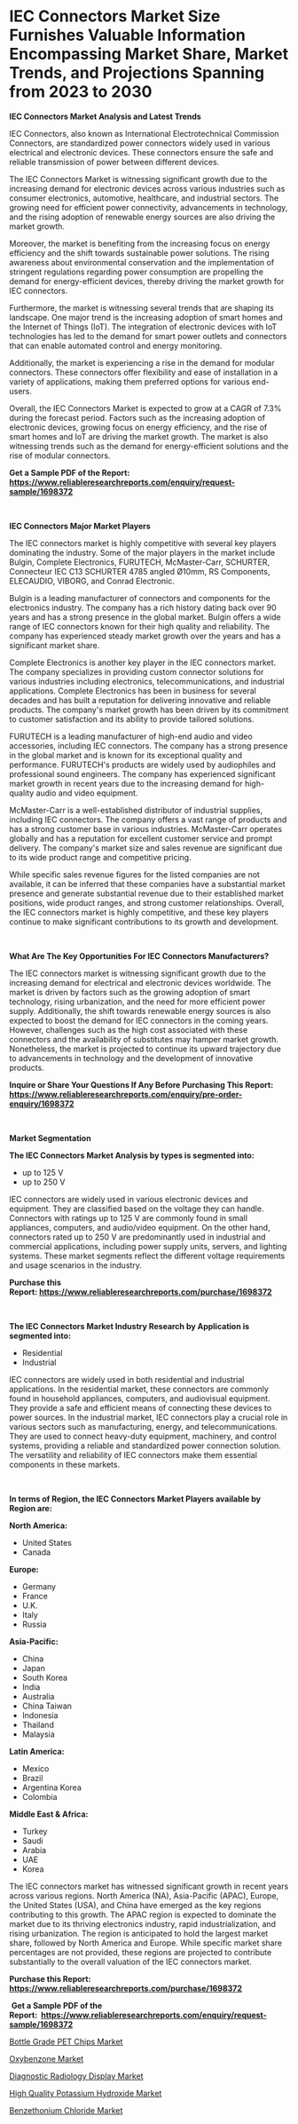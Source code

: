 <p><h1>IEC Connectors Market Size Furnishes Valuable Information Encompassing Market Share, Market Trends, and Projections Spanning from 2023 to 2030</h1></p><p><strong>IEC Connectors Market Analysis and Latest Trends</strong></p>
<p><p>IEC Connectors, also known as International Electrotechnical Commission Connectors, are standardized power connectors widely used in various electrical and electronic devices. These connectors ensure the safe and reliable transmission of power between different devices.</p><p>The IEC Connectors Market is witnessing significant growth due to the increasing demand for electronic devices across various industries such as consumer electronics, automotive, healthcare, and industrial sectors. The growing need for efficient power connectivity, advancements in technology, and the rising adoption of renewable energy sources are also driving the market growth.</p><p>Moreover, the market is benefiting from the increasing focus on energy efficiency and the shift towards sustainable power solutions. The rising awareness about environmental conservation and the implementation of stringent regulations regarding power consumption are propelling the demand for energy-efficient devices, thereby driving the market growth for IEC connectors.</p><p>Furthermore, the market is witnessing several trends that are shaping its landscape. One major trend is the increasing adoption of smart homes and the Internet of Things (IoT). The integration of electronic devices with IoT technologies has led to the demand for smart power outlets and connectors that can enable automated control and energy monitoring.</p><p>Additionally, the market is experiencing a rise in the demand for modular connectors. These connectors offer flexibility and ease of installation in a variety of applications, making them preferred options for various end-users.</p><p>Overall, the IEC Connectors Market is expected to grow at a CAGR of 7.3% during the forecast period. Factors such as the increasing adoption of electronic devices, growing focus on energy efficiency, and the rise of smart homes and IoT are driving the market growth. The market is also witnessing trends such as the demand for energy-efficient solutions and the rise of modular connectors.</p></p>
<p><strong>Get a Sample PDF of the Report:&nbsp; <a href="https://www.reliableresearchreports.com/enquiry/request-sample/1698372">https://www.reliableresearchreports.com/enquiry/request-sample/1698372</a></strong></p>
<p>&nbsp;</p>
<p><strong>IEC Connectors Major Market Players</strong></p>
<p><p>The IEC connectors market is highly competitive with several key players dominating the industry. Some of the major players in the market include Bulgin, Complete Electronics, FURUTECH, McMaster-Carr, SCHURTER, Connecteur IEC C13 SCHURTER 4785 angled Ø10mm, RS Components, ELECAUDIO, VIBORG, and Conrad Electronic.</p><p>Bulgin is a leading manufacturer of connectors and components for the electronics industry. The company has a rich history dating back over 90 years and has a strong presence in the global market. Bulgin offers a wide range of IEC connectors known for their high quality and reliability. The company has experienced steady market growth over the years and has a significant market share.</p><p>Complete Electronics is another key player in the IEC connectors market. The company specializes in providing custom connector solutions for various industries including electronics, telecommunications, and industrial applications. Complete Electronics has been in business for several decades and has built a reputation for delivering innovative and reliable products. The company's market growth has been driven by its commitment to customer satisfaction and its ability to provide tailored solutions.</p><p>FURUTECH is a leading manufacturer of high-end audio and video accessories, including IEC connectors. The company has a strong presence in the global market and is known for its exceptional quality and performance. FURUTECH's products are widely used by audiophiles and professional sound engineers. The company has experienced significant market growth in recent years due to the increasing demand for high-quality audio and video equipment.</p><p>McMaster-Carr is a well-established distributor of industrial supplies, including IEC connectors. The company offers a vast range of products and has a strong customer base in various industries. McMaster-Carr operates globally and has a reputation for excellent customer service and prompt delivery. The company's market size and sales revenue are significant due to its wide product range and competitive pricing.</p><p>While specific sales revenue figures for the listed companies are not available, it can be inferred that these companies have a substantial market presence and generate substantial revenue due to their established market positions, wide product ranges, and strong customer relationships. Overall, the IEC connectors market is highly competitive, and these key players continue to make significant contributions to its growth and development.</p></p>
<p>&nbsp;</p>
<p><strong>What Are The Key Opportunities For IEC Connectors Manufacturers?</strong></p>
<p><p>The IEC connectors market is witnessing significant growth due to the increasing demand for electrical and electronic devices worldwide. The market is driven by factors such as the growing adoption of smart technology, rising urbanization, and the need for more efficient power supply. Additionally, the shift towards renewable energy sources is also expected to boost the demand for IEC connectors in the coming years. However, challenges such as the high cost associated with these connectors and the availability of substitutes may hamper market growth. Nonetheless, the market is projected to continue its upward trajectory due to advancements in technology and the development of innovative products.</p></p>
<p><strong>Inquire or Share Your Questions If Any Before Purchasing This Report: <a href="https://www.reliableresearchreports.com/enquiry/pre-order-enquiry/1698372">https://www.reliableresearchreports.com/enquiry/pre-order-enquiry/1698372</a></strong></p>
<p>&nbsp;</p>
<p><strong>Market Segmentation</strong></p>
<p><strong>The IEC Connectors Market Analysis by types is segmented into:</strong></p>
<p><ul><li>up to 125 V</li><li>up to 250 V</li></ul></p>
<p><p>IEC connectors are widely used in various electronic devices and equipment. They are classified based on the voltage they can handle. Connectors with ratings up to 125 V are commonly found in small appliances, computers, and audio/video equipment. On the other hand, connectors rated up to 250 V are predominantly used in industrial and commercial applications, including power supply units, servers, and lighting systems. These market segments reflect the different voltage requirements and usage scenarios in the industry.</p></p>
<p><strong>Purchase this Report:&nbsp;<a href="https://www.reliableresearchreports.com/purchase/1698372">https://www.reliableresearchreports.com/purchase/1698372</a></strong></p>
<p>&nbsp;</p>
<p><strong>The IEC Connectors Market Industry Research by Application is segmented into:</strong></p>
<p><ul><li>Residential</li><li>Industrial</li></ul></p>
<p><p>IEC connectors are widely used in both residential and industrial applications. In the residential market, these connectors are commonly found in household appliances, computers, and audiovisual equipment. They provide a safe and efficient means of connecting these devices to power sources. In the industrial market, IEC connectors play a crucial role in various sectors such as manufacturing, energy, and telecommunications. They are used to connect heavy-duty equipment, machinery, and control systems, providing a reliable and standardized power connection solution. The versatility and reliability of IEC connectors make them essential components in these markets.</p></p>
<p>&nbsp;</p>
<p><strong>In terms of Region, the IEC Connectors Market Players available by Region are:</strong></p>
<p>
    <p> <strong> North America: </strong>
        <ul>
            <li>United States</li>
            <li>Canada</li>
        </ul>
        </p> 
    <p> <strong> Europe: </strong>
        <ul>
            <li>Germany</li>
            <li>France</li>
            <li>U.K.</li>
            <li>Italy</li>
            <li>Russia</li>
        </ul>
        </p> 
    <p> <strong> Asia-Pacific: </strong>
        <ul>
            <li>China</li>
            <li>Japan</li>
            <li>South Korea</li>
            <li>India</li>
            <li>Australia</li>
            <li>China Taiwan</li>
            <li>Indonesia</li>
            <li>Thailand</li>
            <li>Malaysia</li>
        </ul>
        </p> 
    <p> <strong> Latin America: </strong>
        <ul>
            <li>Mexico</li>
            <li>Brazil</li>
            <li>Argentina Korea</li>
            <li>Colombia</li>
        </ul>
        </p> 
    <p> <strong> Middle East & Africa: </strong>
        <ul>
            <li>Turkey</li>
            <li>Saudi</li>
            <li>Arabia</li>
            <li>UAE</li>
            <li>Korea</li>
        </ul>
    </p>
    </p>
<p><p>The IEC connectors market has witnessed significant growth in recent years across various regions. North America (NA), Asia-Pacific (APAC), Europe, the United States (USA), and China have emerged as the key regions contributing to this growth. The APAC region is expected to dominate the market due to its thriving electronics industry, rapid industrialization, and rising urbanization. The region is anticipated to hold the largest market share, followed by North America and Europe. While specific market share percentages are not provided, these regions are projected to contribute substantially to the overall valuation of the IEC connectors market.</p></p>
<p><strong>Purchase this Report: <a href="https://www.reliableresearchreports.com/purchase/1698372">https://www.reliableresearchreports.com/purchase/1698372</a></strong></p>
<p>&nbsp;<strong>Get a Sample PDF of the Report:&nbsp;&nbsp;<a href="https://www.reliableresearchreports.com/enquiry/request-sample/1698372">https://www.reliableresearchreports.com/enquiry/request-sample/1698372</a></strong></p>
<p><strong></strong></p>
<p><p><a href="https://www.linkedin.com/pulse/bottle-grade-pet-chips-market-research-report-unlocks/">Bottle Grade PET Chips Market</a></p><p><a href="https://medium.com/@kennethjensen27/decoding-oxybenzone-market-metrics-market-share-trends-and-growth-patterns-abf4c305d5a5">Oxybenzone Market</a></p><p><a href="https://www.linkedin.com/pulse/decoding-diagnostic-radiology-display-market-deep-dive/">Diagnostic Radiology Display Market</a></p><p><a href="https://www.linkedin.com/pulse/high-quality-potassium-hydroxide-market-size-2023-2030-global/">High Quality Potassium Hydroxide Market</a></p><p><a href="https://medium.com/@angelageorge32/benzethonium-chloride-market-competitive-analysis-market-trends-and-forecast-to-2030-8624164ffb85">Benzethonium Chloride Market</a></p></p>